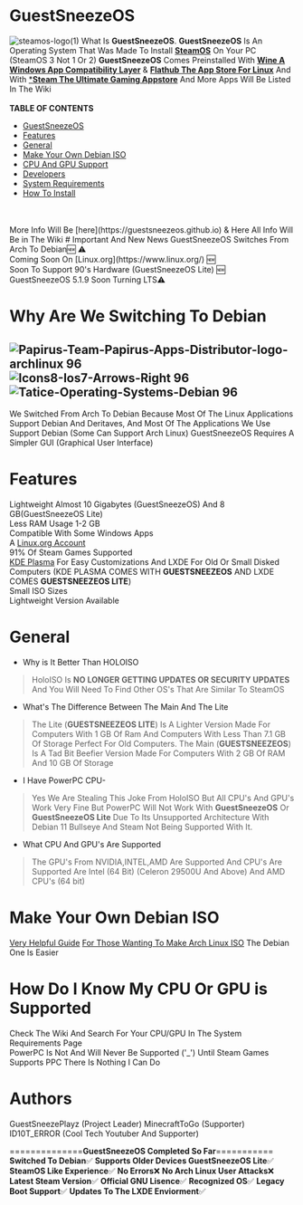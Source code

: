 # GuestSneezeOS
![steamos-logo(1)](https://github.com/GuestSneezeOS/GuestSneezeOS/assets/163439609/f4eaa19a-7c4e-4340-bd15-ee9456cb47c9)
What Is **GuestSneezeOS**. **GuestSneezeOS** Is An Operating System That Was Made To Install [**SteamOS**](https://https://store.steampowered.com/steamos) On Your PC (SteamOS 3 Not 1 Or 2) **GuestSneezeOS** Comes Preinstalled With [**Wine A Windows App Compatibility Layer**](https://www.winehq.org/) & [**Flathub The App Store For Linux**](https://flathub.org/) And With [***Steam The Ultimate Gaming Appstore**](https://store.steampowered.com/) And More Apps Will Be Listed In The Wiki 
<br>
<br>
**TABLE OF CONTENTS**
* [GuestSneezeOS](#guestsneezeos)
* [Features](#features)
* [General](#general)
* [Make Your Own Debian ISO](#make-your-own-debian-iso)
* [CPU And GPU Support](#how-do-i-know-my-cpu-or-gpu-is-supported)
* [Developers](#authors)
* [System Requirements](https://github.com/GuestSneezeOS/GuestSneezeOS/wiki/System-Requirements)
* [How To Install](https://github.com/GuestSneezeOS/GuestSneezeOS/wiki/Install-GuestSneezeOS-On-Computer)
<br>
<br>
More Info Will Be [here](https://guestsneezeos.github.io) & Here
All Info Will Be in The Wiki
# Important And New News
GuestSneezeOS Switches From Arch To Debian🆕 ⚠️
<br>
Coming Soon On [Linux.org](https://www.linux.org/) 🆕
<br>
Soon To Support 90's Hardware (GuestSneezeOS Lite) 🆕
<br>
GuestSneezeOS 5.1.9 Soon Turning LTS⚠️
<br>

# Why Are We Switching To Debian
![Papirus-Team-Papirus-Apps-Distributor-logo-archlinux 96](https://github.com/GuestSneezeOS/GuestSneezeOSArchive/assets/163439609/36faa4d9-7c6f-4b6a-8048-c91e885f5030)
![Icons8-Ios7-Arrows-Right 96](https://github.com/GuestSneezeOS/GuestSneezeOSArchive/assets/163439609/227cfd2f-d339-4bc3-a0e0-5c6d558df853)
![Tatice-Operating-Systems-Debian 96](https://github.com/GuestSneezeOS/GuestSneezeOSArchive/assets/163439609/06e2bfeb-5740-4b6d-95ff-98b4a37214da) 
-
We Switched From Arch To Debian Because Most Of The Linux Applications Support Debian And Deritaves, And Most Of The Applications We Use Support Debian (Some Can Support Arch Linux) GuestSneezeOS Requires A Simpler GUI (Graphical User Interface) 
# Features
Lightweight Almost 10 Gigabytes (GuestSneezeOS) And 8 GB(GuestSneezeOS Lite)
<br>
Less RAM Usage 1-2 GB
<br>
Compatible With Some Windows Apps
<br>
A [Linux.org Account](https://www.linux.org/members/guestsneezeos-offcial.177202/)
<br>
91% Of Steam Games Supported
<br>
[KDE Plasma](https://kde.org/plasma-desktop/) For Easy Customizations And LXDE For Old Or Small Disked Computers (KDE PLASMA COMES WITH **GUESTSNEEZEOS** AND LXDE COMES **GUESTSNEEZEOS LITE**)
<br>
Small ISO Sizes
<br>
Lightweight Version Available
# General
- Why is It Better Than HOLOISO
> HoloISO Is **NO LONGER GETTING UPDATES OR SECURITY UPDATES** And You Will Need To Find Other OS's That Are Similar To SteamOS
- What's The Difference Between The Main And The Lite
>The Lite (**GUESTSNEEZEOS LITE**) Is A Lighter Version Made For Computers With 1 GB Of Ram And Computers With Less Than 7.1 GB  Of Storage Perfect For Old Computers. The Main (**GUESTSNEEZEOS**) Is A Tad Bit Beefier Version Made For Computers With 2 GB Of RAM And 10 GB Of Storage
- I Have PowerPC CPU-
> Yes We Are Stealing This Joke From HoloISO But All CPU's And GPU's Work Very Fine But PowerPC Will Not Work With **GuestSneezeOS** Or **GuestSneezeOS Lite** Due To Its Unsupported Architecture With Debian 11 Bullseye And Steam Not Being  Supported With It.
- What CPU And GPU's Are Supported
> The GPU's From NVIDIA,INTEL,AMD Are Supported And CPU's Are Supported Are Intel (64 Bit) (Celeron 29500U And Above) And AMD CPU's (64 bit)
# Make Your Own Debian ISO
[Very Helpful Guide](https://dev.to/otomato_io/how-to-create-custom-debian-based-iso-4g37)
[For Those Wanting To Make Arch Linux ISO](https://wiki.archlinux.org/title/archiso)
The Debian One Is Easier
# How Do I Know My CPU Or GPU is Supported
Check The Wiki And Search For Your CPU/GPU In The System Requirements Page 
<br>
PowerPC Is Not And Will Never Be Supported ('_') Until Steam Games Supports PPC There Is Nothing I Can Do
# Authors
GuestSneezePlayz (Project Leader)
MinecraftToGo (Supporter)
ID10T_ERROR (Cool Tech Youtuber And Supporter)

==============**GuestSneezeOS Completed So Far**===========
**Switched To Debian**✅
**Supports Older Devices GuestSneezeOS Lite**✅
**SteamOS Like Experience**✅
**No Errors**❌
**No Arch Linux User Attacks**❌
**Latest Steam Version**✅
**Official GNU Lisence**✅
**Recognized OS**✅
**Legacy Boot Support**✅
**Updates To The LXDE Enviorment**✅

